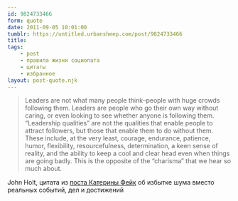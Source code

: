 ```yaml
---
id: 9824733466
form: quote
date: 2011-09-05 10:01:00
tumblr: https://untitled.urbansheep.com/post/9824733466
title: 
tags:
    - post
    - правила жизни социопата
    - цитаты
    - избранное
layout: post-quote.njk
---
```


<blockquote>
Leaders are not what many people think–people with huge crowds following them. Leaders are people who go their own way without caring, or even looking to see whether anyone is following them. “Leadership qualities” are not the qualities that enable people to attract followers, but those that enable them to do without them. These include, at the very least, courage, endurance, patience, humor, flexibility, resourcefulness, determination, a keen sense of reality, and the ability to keep a cool and clear head even when things are going badly. This is the opposite of the “charisma” that we hear so much about.
</blockquote>

John Holt, цитата из <a href="http://caterina.net/wp-archives/98">поста Катерины Фейк</a> об избытке шума вместо реальных событий, дел и достижений
